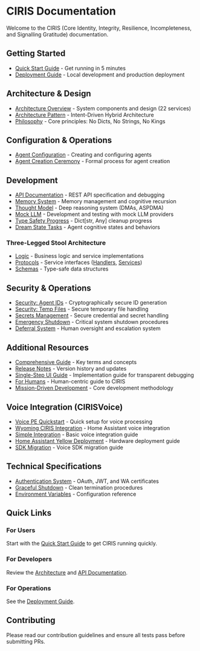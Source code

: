 # CIRIS Documentation

Welcome to the CIRIS (Core Identity, Integrity, Resilience, Incompleteness, and Signalling Gratitude) documentation.

## Getting Started
- [Quick Start Guide](QUICKSTART.md) - Get running in 5 minutes
- [Deployment Guide](DEPLOYMENT.md) - Local development and production deployment

## Architecture & Design
- [Architecture Overview](ARCHITECTURE.md) - System components and design (22 services)
- [Architecture Pattern](ARCHITECTURE_PATTERN.md) - Intent-Driven Hybrid Architecture  
- [Philosophy](../CLAUDE.md#core-philosophy-type-safety-first) - Core principles: No Dicts, No Strings, No Kings

## Configuration & Operations
- [Agent Configuration](AGENT_CONFIGURATION.md) - Creating and configuring agents
- [Agent Creation Ceremony](AGENT_CREATION_CEREMONY.md) - Formal process for agent creation

## Development  
- [API Documentation](single_step_api_audit.md) - REST API specification and debugging
- [Memory System](IDENTITY_AS_GRAPH.md) - Memory management and cognitive recursion
- [Thought Model](DMA_CREATION_GUIDE.md) - Deep reasoning system (DMAs, ASPDMA)
- [Mock LLM](MOCK_LLM.md) - Development and testing with mock LLM providers
- [Type Safety Progress](TYPE_SAFETY_PROGRESS.md) - Dict[str, Any] cleanup progress
- [Dream State Tasks](DREAM_STATE_TASKS.md) - Agent cognitive states and behaviors

### Three-Legged Stool Architecture
- [Logic](../ciris_engine/logic/README.md) - Business logic and service implementations
- [Protocols](../ciris_engine/protocols/) - Service interfaces ([Handlers](../ciris_engine/protocols/handlers/README.md), [Services](../ciris_engine/protocols/services/README.md))
- [Schemas](../ciris_engine/schemas/README.md) - Type-safe data structures

## Security & Operations
- [Security: Agent IDs](SECURITY_AGENT_IDS.md) - Cryptographically secure ID generation
- [Security: Temp Files](SECURITY_TEMP_FILES.md) - Secure temporary file handling
- [Secrets Management](SECRETS_MANAGEMENT.md) - Secure credential and secret handling
- [Emergency Shutdown](EMERGENCY_SHUTDOWN.md) - Critical system shutdown procedures
- [Deferral System](DEFERRAL_SYSTEM.md) - Human oversight and escalation system

## Additional Resources
- [Comprehensive Guide](../CIRIS_COMPREHENSIVE_GUIDE.md) - Key terms and concepts
- [Release Notes](releases/) - Version history and updates
- [Single-Step UI Guide](single_step_ui_guide.md) - Implementation guide for transparent debugging
- [For Humans](FOR_HUMANS.md) - Human-centric guide to CIRIS
- [Mission-Driven Development](../FSD/MISSION_DRIVEN_DEVELOPMENT.md) - Core development methodology

## Voice Integration (CIRISVoice)
- [Voice PE Quickstart](../CIRISVoice/VOICE_PE_QUICKSTART.md) - Quick setup for voice processing
- [Wyoming CIRIS Integration](../CIRISVoice/WYOMING_CIRIS_INTEGRATION.md) - Home Assistant voice integration
- [Simple Integration](../CIRISVoice/SIMPLE_INTEGRATION.md) - Basic voice integration guide
- [Home Assistant Yellow Deployment](../CIRISVoice/HA_YELLOW_DEPLOYMENT.md) - Hardware deployment guide
- [SDK Migration](../CIRISVoice/SDK_MIGRATION.md) - Voice SDK migration guide

## Technical Specifications
- [Authentication System](../FSD/AUTHENTICATION.md) - OAuth, JWT, and WA certificates
- [Graceful Shutdown](../FSD/GRACEFUL_SHUTDOWN.md) - Clean termination procedures
- [Environment Variables](../config/environment_variables.md) - Configuration reference

## Quick Links

### For Users
Start with the [Quick Start Guide](QUICKSTART.md) to get CIRIS running quickly.

### For Developers
Review the [Architecture](ARCHITECTURE.md) and [API Documentation](API_SPEC.md).

### For Operations
See the [Deployment Guide](DEPLOYMENT.md).

## Contributing

Please read our contribution guidelines and ensure all tests pass before submitting PRs.
